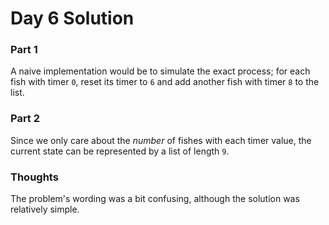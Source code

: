 # Day 6 Solution

### Part 1

A naive implementation would be to simulate the exact process; for each fish with timer `0`, reset its timer to `6` and add another fish with timer `8` to the list.

### Part 2

Since we only care about the *number* of fishes with each timer value, the current state can be represented by a list of length `9`.

### Thoughts
The problem's wording was a bit confusing, although the solution was relatively simple.
